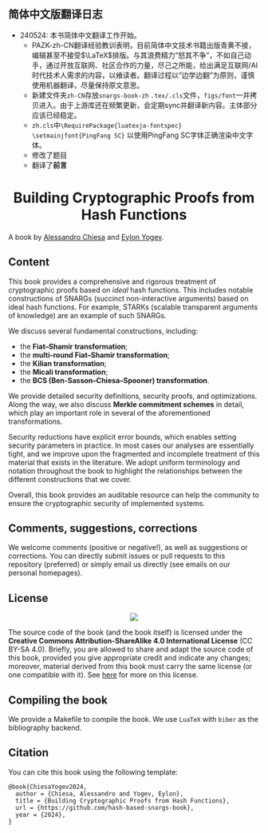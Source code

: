 ## 简体中文版翻译日志

- 240524: 本书简体中文翻译工作开始。
  - PAZK-zh-CN翻译经验教训表明，目前简体中文技术书籍出版青黄不接，编辑甚至不接受$\LaTeX$排版。与其浪费精力“怒其不争”，不如自己动手，通过开放互联网、社区合作的力量，尽己之所能，给出满足互联网/AI时代技术人需求的内容，以飨读者。翻译过程以“边学边翻”为原则，谨慎使用机器翻译，尽量保持原文意思。
  - 新建文件夹`zh-CN`存放`snargs-book-zh` `.tex/.cls`文件，`figs/font`一并拷贝进入。由于上游库还在频繁更新，会定期sync并翻译新内容。主体部分应该已经稳定。
  - `zh.cls`中`\RequirePackage{luatexja-fontspec}` `\setmainjfont{PingFang SC}` 以使用PingFang SC字体正确渲染中文字体。
  - 修改了题目
  - 翻译了**前言**

<h1 align="center">Building Cryptographic Proofs from Hash Functions</h1>

A book by [Alessandro Chiesa](https://ic-people.epfl.ch/~achiesa/) and [Eylon Yogev](https://eylonyogev.github.io/).

## Content

This book provides a comprehensive and rigorous treatment of cryptographic proofs based on _ideal_ hash functions. This includes notable constructions of SNARGs (succinct non-interactive arguments) based on ideal hash functions. For example, STARKs (scalable transparent arguments of knowledge) are an example of such SNARGs.

We discuss several fundamental constructions, including:

- the **Fiat&ndash;Shamir transformation**;
- the **multi-round Fiat&ndash;Shamir transformation**;
- the **Kilian transformation**;
- the **Micali transformation**;
- the **BCS (Ben-Sasson&ndash;Chiesa&ndash;Spooner) transformation**.

We provide detailed security definitions, security proofs, and optimizations. Along the way, we also discuss **Merkle commitment schemes** in detail, which play an important role in several of the aforementioned transformations.

Security reductions have explicit error bounds, which enables setting security parameters in practice. In most cases our analyses are essentially tight, and we improve upon the fragmented and incomplete treatment of this material that exists in the literature. We adopt uniform terminology and notation throughout the book to highlight the relationships between the different constructions that we cover.

Overall, this book provides an auditable resource can help the community to ensure the cryptographic security of implemented systems.

## Comments, suggestions, corrections

We welcome comments (positive or negative!), as well as suggestions or corrections. You can directly submit issues or pull requests to this repository (preferred) or simply email us directly (see emails on our personal homepages).

## License

<p align="center">
    <a href="https://creativecommons.org/licenses/by-sa/4.0/"><img src="https://licensebuttons.net/l/by-sa/4.0/88x31.png"></a>
</p>

The source code of the book (and the book itself) is licensed under the **Creative Commons Attribution-ShareAlike 4.0 International License** (CC BY-SA 4.0). Briefly, you are allowed to share and adapt the source code of this book, provided you give appropriate credit and indicate any changes; moreover, material derived from this book must carry the same license (or one compatible with it). See [here](https://creativecommons.org/licenses/by-sa/4.0/) for more on this license.

## Compiling the book

We provide a Makefile to compile the book. We use `LuaTeX` with `biber` as the bibliography backend.

## Citation

You can cite this book using the following template:

```
@book{ChiesaYogev2024,
  author = {Chiesa, Alessandro and Yogev, Eylon},
  title = {Building Cryptographic Proofs from Hash Functions},
  url = {https://github.com/hash-based-snargs-book},
  year = {2024},
}
```
